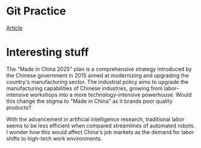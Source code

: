 # Git Practice
[Article](https://www.cfr.org/backgrounder/made-china-2025-threat-global-trade)

# Interesting stuff

The "Made in China 2025" plan is a comprehensive strategy introduced by the Chinese government in 2015 aimed at modernizing and upgrading the country's manufacturing sector. The industrial policy aims to upgrade the manufacturing capabilities of Chinese industries, growing from labor-intensive workshops into a more technology-intensive powerhouse. Would this change the stigma to "Made in China" as it brands poor quality products? 

With the advancement in artificial intelligence research, traditional labor seems to be less efficient when compared streamlines of automated robots. I wonder how this would affect China's job markets as the demand for labor shifts to high-tech work environments. 

